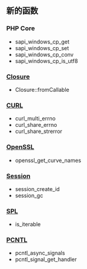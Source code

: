 新的函数
--------

### PHP Core

-   <span class="simpara"> <span
    class="function">sapi\_windows\_cp\_get</span> </span>
-   <span class="simpara"> <span
    class="function">sapi\_windows\_cp\_set</span> </span>
-   <span class="simpara"> <span
    class="function">sapi\_windows\_cp\_conv</span> </span>
-   <span class="simpara"> <span
    class="function">sapi\_windows\_cp\_is\_utf8</span> </span>

### <a href="/class/closure.html" class="link">Closure</a>

-   <span class="simpara"> <span
    class="methodname">Closure::fromCallable</span> </span>

### <a href="/book/curl.html" class="link">CURL</a>

-   <span class="simpara"> <span
    class="function">curl\_multi\_errno</span> </span>
-   <span class="simpara"> <span
    class="function">curl\_share\_errno</span> </span>
-   <span class="simpara"> <span
    class="function">curl\_share\_strerror</span> </span>

### <a href="/book/openssl.html" class="link">OpenSSL</a>

-   <span class="simpara"> <span
    class="function">openssl\_get\_curve\_names</span> </span>

### <a href="/book/session.html" class="link">Session</a>

-   <span class="simpara"> <span
    class="function">session\_create\_id</span> </span>
-   <span class="simpara"> <span class="function">session\_gc</span>
    </span>

### <a href="/book/spl.html" class="link">SPL</a>

-   <span class="simpara"> <span class="function">is\_iterable</span>
    </span>

### <a href="/book/pcntl.html" class="link">PCNTL</a>

-   <span class="simpara"> <span
    class="function">pcntl\_async\_signals</span> </span>
-   <span class="simpara"> <span
    class="function">pcntl\_signal\_get\_handler</span> </span>
